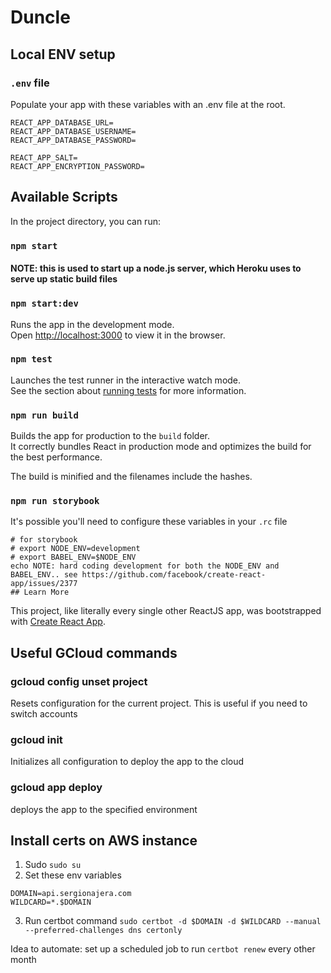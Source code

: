 # Duncle

## Local ENV setup

### `.env` file

Populate your app with these variables with an .env file at the root.

```
REACT_APP_DATABASE_URL=
REACT_APP_DATABASE_USERNAME=
REACT_APP_DATABASE_PASSWORD=

REACT_APP_SALT=
REACT_APP_ENCRYPTION_PASSWORD=
```

## Available Scripts

In the project directory, you can run:

### `npm start`

#### NOTE: this is used to start up a node.js server, which Heroku uses to serve up static build files

### `npm start:dev`

Runs the app in the development mode.<br />
Open [http://localhost:3000](http://localhost:3000) to view it in the browser.

### `npm test`

Launches the test runner in the interactive watch mode.<br />
See the section about [running tests](https://facebook.github.io/create-react-app/docs/running-tests) for more information.

### `npm run build`

Builds the app for production to the `build` folder.<br />
It correctly bundles React in production mode and optimizes the build for the best performance.

The build is minified and the filenames include the hashes.<br />

### `npm run storybook`

It's possible you'll need to configure these variables in your `.rc` file

```
# for storybook
# export NODE_ENV=development
# export BABEL_ENV=$NODE_ENV
echo NOTE: hard coding development for both the NODE_ENV and BABEL_ENV.. see https://github.com/facebook/create-react-app/issues/2377
## Learn More
```

This project, like literally every single other ReactJS app, was bootstrapped with [Create React App](https://github.com/facebook/create-react-app).

## Useful GCloud commands

### gcloud config unset project

Resets configuration for the current project. This is useful if you need to switch accounts

### gcloud init

Initializes all configuration to deploy the app to the cloud

### gcloud app deploy

deploys the app to the specified environment

## Install certs on AWS instance

1. Sudo `sudo su`
2. Set these env variables

```
DOMAIN=api.sergionajera.com
WILDCARD=*.$DOMAIN
```

3. Run certbot command `sudo certbot -d $DOMAIN -d $WILDCARD --manual --preferred-challenges dns certonly`

Idea to automate: set up a scheduled job to run `certbot renew` every other month
